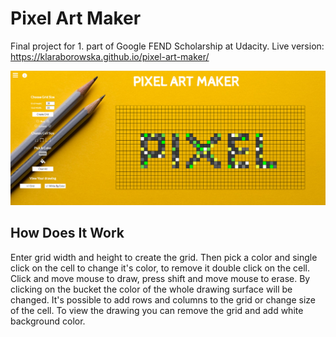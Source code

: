 # Pixel Art Maker

Final project for 1. part of Google FEND Scholarship at Udacity. 
Live version: https://klaraborowska.github.io/pixel-art-maker/

![Screenshot](https://github.com/klaraborowska/pixel-art-maker/blob/master/img/screenshot.png)

## How Does It Work

Enter grid width and height to create the grid. Then pick a color and single click on the cell to change it's color, to remove it double click on the cell. Click and move mouse to draw, press shift and move mouse to erase. By clicking on the bucket the color of the whole drawing surface will be changed. It's possible to add rows and columns to the grid or change size of the cell. To view the drawing you can remove the grid and add white background color.
